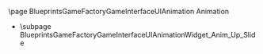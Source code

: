 \page BlueprintsGameFactoryGameInterfaceUIAnimation Animation
- \subpage BlueprintsGameFactoryGameInterfaceUIAnimationWidget_Anim_Up_Slide
